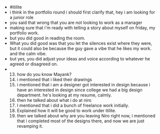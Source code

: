 - #itilite
- i think in the portfolio round i should first clarify that, hey i am looking for a junior role
- you said that wrong that you are not looking to work as a manager
- making sure that i'm ready with telling a story about myself on friday, my portfolio work.
- but you did good in reading the room.
- What you did good was that you let the silences exist where they were, but it could also be because the guy gave a vibe that he likes my work. and the calm vibe.
- but yes, you did adjust your ideas and voice according to whatever he agreed or disagreed on.
- 13. how do you know Mayank?
  14. i mentioned that i liked their drawings
  15. i mentioned that i am a designer got interested in design because i have an interested in design since college we had a big design department. he's looking at my resume, calmly.
  16. then he talked about what i do at niro
  17. I mentioned that i did a bunch of freelance work initially.
  18. Explained how it will be good to work under itilite.  
  12. then we talked about why are you leaving Niro right now, i mentioned that i completed most of the designs there, and now we are just revamping it.
